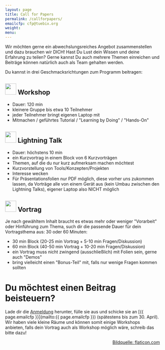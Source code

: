```yaml
---
layout: page
title: Call for Papers
permalink: /callforpapers/
emailcfp: cfp@tuebix.org
weight:
menu:
---
```


Wir möchten gerne ein abwechslungsreiches Angebot zusammenstellen und dazu brauchen wir DICH!
Hast Du Lust dein Wissen und deine Erfahrung zu teilen?
Gerne kannst Du auch mehrere Themen einreichen und Beitr&auml;ge k&ouml;nnen natürlich auch als Team gehalten werden.

Du kannst in drei Geschmacksrichtungen zum Programm beitragen:

<h2><span><img height="36" width="36" src="../images/workshop.svg"></span> Workshop</h2>

  * Dauer: 120 min
  * kleinere Gruppe bis etwa 10 Teilnehmer
  * jeder Teilnehmer bringt eigenen Laptop mit
  * Mitmachen / geführtes Tutorial / "Learning by Doing" / "Hands-On" 

<h2><span><img height="36" width="36" src="../images/lightning.svg"></span> Lightning Talk</h2>

  * Dauer: höchstens 10 min
  * ein Kurzvortrag in einem Block von 6 Kurzvorträgen
  * Themen, auf die du nur kurz aufmerksam machen möchtest
  * Kurzvorstellung von Tools/Konzepten/Projekten
  * Interesse wecken
  * Für Präsentationsfolien nur PDF möglich, diese vorher uns zukommen lassen, da Vorträge alle von einem Gerät aus (kein Umbau zwischen den Lightning Talks), eigener Laptop also NICHT möglich

<h2><span><img height="36" width="36" src="../images/talk.svg"></span> Vortrag</h2>

  Je nach gewähltem Inhalt braucht es etwas mehr oder weniger "Vorarbeit" oder Hinführung zum Thema, such dir die passende Dauer für dein Vortragsthema aus: 30 oder 60 Minuten:

  * 30 min Block (20-25 min Vortrag +  5-10 min Fragen/Diskussion)
  * 60 min Block (40-50 min Vortrag + 10-20 min Fragen/Diskussion)
  * ein Vortrag muss nicht zwingend (ausschließlich) mit Folien sein, gerne auch "Demos"
  * bring vielleicht einen "Bonus-Teil" mit, falls nur wenige Fragen kommen sollten

# Du möchtest einen Beitrag beisteuern?

Lade dir die [Anmeldung](../anmeldung.tuebix.txt) herunter, f&uuml;lle sie aus und schicke sie an [{{ page.emailcfp }}](mailto:{{ page.emailcfp }}) (spätestens bis zum 30. April).
Wir haben viele kleine Räume und können somit einige Workshops anbieten, falls dein Vortrag auch als Workshop möglich wäre, schreib das bitte dazu!

<p style="text-align: right;"><a href="http://www.flaticon.com" target="_blank">Bildquelle: flaticon.com</a></p>
